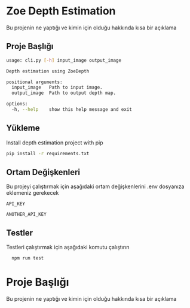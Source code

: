 
# Zoe Depth Estimation

Bu projenin ne yaptığı ve kimin için olduğu hakkında kısa bir açıklama


## Proje Başlığı

```bash 
usage: cli.py [-h] input_image output_image

Depth estimation using ZoeDepth

positional arguments:
  input_image   Path to input image.
  output_image  Path to output depth map.

options:
  -h, --help    show this help message and exit

```
## Yükleme 

Install depth estimation project with pip

```bash 
pip install -r requirements.txt
```
    
## Ortam Değişkenleri

Bu projeyi çalıştırmak için aşağıdaki ortam değişkenlerini .env dosyanıza eklemeniz gerekecek

`API_KEY`

`ANOTHER_API_KEY`

  
## Testler

Testleri çalıştırmak için aşağıdaki komutu çalıştırın

```bash
  npm run test
```

  
# Proje Başlığı

Bu projenin ne yaptığı ve kimin için olduğu hakkında kısa bir açıklama

